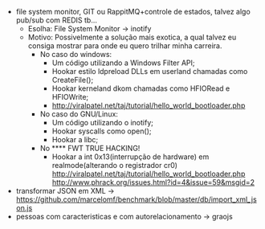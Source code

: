 - file system monitor, GIT ou RappitMQ+controle de estados, talvez algo pub/sub com REDIS tb...
  - Esolha: File System Monitor -> inotify
  - Motivo: Possivelmente a solução mais exotica, a qual talvez eu consiga mostrar para onde eu quero trilhar minha carreira.
    - No caso do windows:
      - Um código utilizando a Windows Filter API;
      - Hookar estilo ldpreload DLLs em userland chamadas como CreateFile();
      - Hookar kerneland dkom chamadas como HFIORead e HFIOWrite;
      - http://viralpatel.net/taj/tutorial/hello_world_bootloader.php
    - No caso do GNU/Linux:
      - Um código utilizando o inotify;
      - Hookar syscalls como open();
      - Hookar a libc;
    - No **** FWT TRUE HACKING!
      - Hookar a int 0x13(interrupção de hardware) em realmode(alterando o registrador cr0) http://viralpatel.net/taj/tutorial/hello_world_bootloader.php http://www.phrack.org/issues.html?id=4&issue=59&msgid=2
- transformar JSON em XML -> https://github.com/marcelomf/benchmark/blob/master/db/import_xml_json.js
- pessoas com caracteristicas e com autorelacionamento -> graojs

